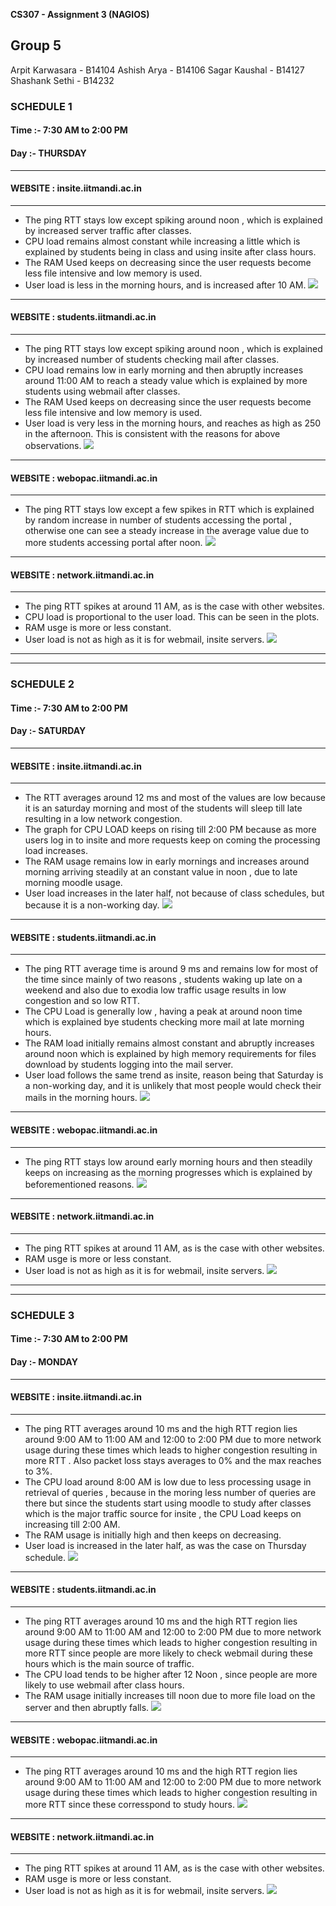 **CS307 - Assignment 3 (NAGIOS)**
## Group 5
Arpit Karwasara - B14104
Ashish Arya     - B14106
Sagar Kaushal   - B14127
Shashank Sethi  - B14232

### SCHEDULE 1
#### Time :- 7:30 AM to 2:00 PM
#### Day :- THURSDAY
****
####  WEBSITE : insite.iitmandi.ac.in
****
- The ping RTT stays low except spiking around noon , which is explained by increased server traffic after classes.
- CPU load remains almost constant while increasing a little which is explained by students being in class and using insite after class hours.
- The RAM Used keeps on decreasing since the user requests become less file intensive and low memory is used.
- User load is less in the morning hours, and is increased after 10 AM.
[<img src="https://github.com/bittikarwasara/systemprac/blob/master/thu_ins.png">](thu_ins)


****
####  WEBSITE : students.iitmandi.ac.in 
****
- The ping RTT stays low except spiking around noon , which is explained by increased number of students checking mail after classes.
- CPU load remains low in early morning and then abruptly increases around 11:00 AM to reach a steady value which is explained by more students using webmail after classes.
- The RAM Used keeps on decreasing since the user requests become less file intensive and low memory is used.
- User load is very less in the morning hours, and reaches as high as 250 in the afternoon. This is consistent with the reasons for above observations.
[<img src="https://github.com/bittikarwasara/systemprac/blob/master/thu_stu.png">](thu_stu)


****
####  WEBSITE : webopac.iitmandi.ac.in
****
- The ping RTT stays low except a few spikes in RTT which is explained by random increase in number of students accessing the portal , otherwise one can see a steady increase in the average value due to more students accessing portal after noon.
[<img src="https://github.com/bittikarwasara/systemprac/blob/master/thu_web.png">](thu_web)


****
####  WEBSITE : network.iitmandi.ac.in
****
- The ping RTT spikes at around 11 AM, as is the case with other websites.
- CPU load is proportional to the user load. This can be seen in the plots.
- RAM usge is more or less constant.
- User load is not as high as it is for webmail, insite servers.
[<img src="https://github.com/bittikarwasara/systemprac/blob/master/thu_net.png">](thu_net)


****
****
### SCHEDULE 2 
#### Time :- 7:30 AM to 2:00 PM
#### Day :- SATURDAY
****
####  WEBSITE : insite.iitmandi.ac.in
****
- The RTT averages around 12 ms and most of the values are low because it is an saturday morning and most of the students will sleep till late resulting in a low network congestion.
- The graph for CPU LOAD keeps on rising till 2:00 PM because as more users log in to insite and more requests keep on coming the processing load increases.
- The RAM usage remains low in early mornings and increases around morning arriving steadily at an constant value in noon , due to late morning moodle usage.
- User load increases in the later half, not because of class schedules, but because it is a non-working day.
[<img src="https://github.com/bittikarwasara/systemprac/blob/master/sat_ins.png">](sat_ins)


****
####  WEBSITE : students.iitmandi.ac.in 
****
- The ping RTT average time is around 9 ms and remains low for most of the time since mainly of two reasons , students waking up late on a weekend and also due to exodia low traffic usage results in low congestion and so low RTT.
- The CPU Load is generally low , having a peak at around noon time which is explained bye students checking more mail at late morning hours.
- The RAM load initially remains almost constant and abruptly increases around noon which is explained by high memory requirements for files download by students logging into the mail server.
- User load follows the same trend as insite, reason being that Saturday is a non-working day, and it is unlikely that most people would check their mails in the morning hours.
[<img src="https://github.com/bittikarwasara/systemprac/blob/master/sat_stu.png">](sat_stu)


****
####  WEBSITE : webopac.iitmandi.ac.in
****
- The ping RTT stays low around early morning hours and then steadily keeps on increasing as the morning progresses which is explained by beforementioned reasons.
[<img src="https://github.com/bittikarwasara/systemprac/blob/master/sat_web.png">](sat_web)


****
####  WEBSITE : network.iitmandi.ac.in
****
- The ping RTT spikes at around 11 AM, as is the case with other websites.
- RAM usge is more or less constant.
- User load is not as high as it is for webmail, insite servers.
[<img src="https://github.com/bittikarwasara/systemprac/blob/master/sat_net.png">](sat_net)


****
****
### SCHEDULE 3 
#### Time :- 7:30 AM to 2:00 PM
#### Day :- MONDAY
****
####  WEBSITE : insite.iitmandi.ac.in
****
- The ping RTT averages around 10 ms and the high RTT region lies around 9:00 AM to 11:00 AM and 12:00 to 2:00 PM due to more network usage during these times which leads to higher congestion resulting in more RTT .
Also packet loss stays averages to 0% and the max reaches to 3%.
- The CPU load around 8:00 AM is low due to less processing usage in retrieval of queries , because in the moring less number of queries are there but since the students  start using moodle to study after classes which is the major traffic source for insite , the CPU Load keeps on increasing till 2:00 AM. 
- The RAM usage is initially high and then keeps on decreasing.
- User load is increased in the later half, as was the case on Thursday schedule.
[<img src="https://github.com/bittikarwasara/systemprac/blob/master/mon_ins.png">](mon_ins)


****
####  WEBSITE : students.iitmandi.ac.in 
****
- The ping RTT averages around 10 ms and the high RTT region lies around 9:00 AM to 11:00 AM and 12:00 to 2:00 PM due to more network usage during these times which leads to higher congestion resulting in more RTT since people are more likely to check webmail during these hours which is the main source of traffic.
- The CPU load tends to be higher after 12 Noon , since people are more likely to use webmail after class hours.
- The RAM usage initially increases till noon due to more file load on the server and then abruptly falls.
[<img src="https://github.com/bittikarwasara/systemprac/blob/master/mon_stu.png">](mon_stu)


****
####  WEBSITE : webopac.iitmandi.ac.in
****
- The ping RTT averages around 10 ms and the high RTT region lies around 9:00 AM to 11:00 AM and 12:00 to 2:00 PM due to more network usage during these times which leads to higher congestion resulting in more RTT since these corresspond to study hours.
[<img src="https://github.com/bittikarwasara/systemprac/blob/master/mon_web.png">](mon_web)


****
####  WEBSITE : network.iitmandi.ac.in
****
- The ping RTT spikes at around 11 AM, as is the case with other websites.
- RAM usge is more or less constant.
- User load is not as high as it is for webmail, insite servers.
[<img src="https://github.com/bittikarwasara/systemprac/blob/master/mon_net.png">](mon_net)

